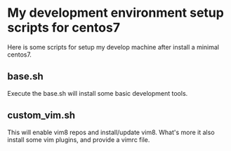 # My development environment setup scripts for centos7

Here is some scripts for setup my develop machine after install a minimal centos7.

## base.sh
Execute the base.sh will install some basic development tools.

## custom_vim.sh
This will enable vim8 repos and install/update vim8.
What's more it also install some vim plugins, and provide a vimrc file.
